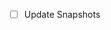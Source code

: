 <!--
This only works if the pull request is issued from the repo owner.
If you want to update screenshots, please make sure to run the following command before creating the pull request:
```bash
npm run test
```

You probably can't run on all platforms required. After making a pull request, the repo owner can make a follow up pull request to update the screenshots.
 -->

- [ ] Update Snapshots
